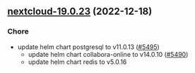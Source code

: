 

## [nextcloud-19.0.23](https://github.com/truecharts/charts/compare/nextcloud-19.0.22...nextcloud-19.0.23) (2022-12-18)

### Chore

- update helm chart postgresql to v11.0.13 ([#5495](https://github.com/truecharts/charts/issues/5495))
  - update helm chart collabora-online to v14.0.10 ([#5490](https://github.com/truecharts/charts/issues/5490))
  - update helm chart redis to v5.0.16
  
  